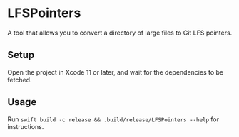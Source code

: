 # LFSPointers

A tool that allows you to convert a directory of large files to Git LFS pointers.


## Setup
Open the project in Xcode 11 or later, and wait for the dependencies to be fetched.

## Usage
Run `swift build -c release && .build/release/LFSPointers --help` for instructions.
